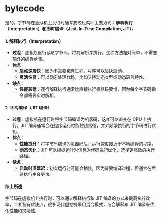 # bytecode

是的，字节码在虚拟机上执行时通常要经过两种主要方式：**解释执行（Interpretation）和即时编译（Just-In-Time Compilation, JIT）**。

#### 1. **解释执行（Interpretation）**

* **过程**：虚拟机逐行读取字节码，将其解析并执行。这种方法相对简单，不需要额外的编译步骤。
* **优点**：
  * **启动速度快**：因为不需要编译过程，程序可以很快启动。
  * **灵活性高**：可以动态处理代码，比如支持动态类型或动态语言特性。
* **缺点**：
  * **性能较低**：逐行解释执行通常比直接执行机器码要慢，因为每个字节码指令都需要实时解析。

#### 2. **即时编译（JIT 编译）**

* **过程**：虚拟机在运行时将字节码编译为机器码，这样可以直接在 CPU 上执行。JIT 编译通常会在程序运行时监控热路径，并对频繁执行的字节码进行优化。
* **优点**：
  * **性能提升**：将字节码编译为机器码后，运行速度接近于本地编译的程序。
  * **动态优化**：JIT 可以根据运行时信息对代码进行优化，选择更高效的执行路径。
* **缺点**：
  * **启动时间延迟**：初次运行时可能会稍慢，因为需要编译过程，但通常在后续执行中会更快。

#### 综上所述

字节码在虚拟机上执行时，可以通过解释执行和 JIT 编译的方式来提高执行效率，二者各有优缺点，很多现代虚拟机采用混合模式，结合解释和 JIT 编译来优化性能和灵活性。
